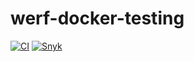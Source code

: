 # werf-docker-testing

[![CI](https://github.com/g3rhard/werf-docker-testing/actions/workflows/main.yml/badge.svg)](https://github.com/g3rhard/werf-docker-testing/actions/workflows/main.yml)
[![Snyk](https://github.com/g3rhard/werf-docker-testing/actions/workflows/snyk-container-analysis.yml/badge.svg)](https://github.com/g3rhard/werf-docker-testing/actions/workflows/snyk-container-analysis.yml)
